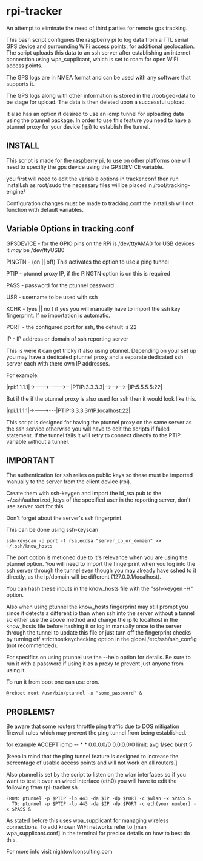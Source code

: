 # rpi-tracker

An attempt to eliminate the need of third parties for remote gps tracking.

This bash script configures the raspberry pi to log data from a
TTL serial GPS device and surrounding WiFi access points, 
for additional geolocation. The script uploads this data to an ssh 
server after establishing an internet connection using wpa_supplicant, 
which is set to roam for open WiFi access points.

The GPS logs are in NMEA format and can be used with any software 
that supports it.

The GPS logs along with other information is stored in the 
/root/geo-data to be stage for upload. The data is then deleted 
upon a successful upload.

It also has an option if desired to use an icmp tunnel for uploading data 
using the ptunnel package. In order to use this feature you need to have 
a ptunnel proxy for your device (rpi) to establish the tunnel.

## INSTALL
This script is made for the raspberry pi, to use on other platforms
one will need to specifiy the gps device using the GPSDEVICE variable. 
  
you first will need to edit the variable options in tracker.conf
then run install.sh as root/sudo the necessary files will be
placed in /root/tracking-engine/ 

Configuration changes must be made to tracking.conf the install.sh
will not function with default variables.

## Variable Options in tracking.conf   

GPSDEVICE - for the GPIO pins on the RPi is /dev/ttyAMA0
for USB devices it *may* be /dev/ttyUSB0

PINGTN - (on || off)  This activates the option to use a ping tunnel

PTIP - ptunnel proxy IP, if the PINGTN option is on this is required 

PASS - password for the ptunnel password

USR - username to be used with ssh

KCHK - (yes || no ) if yes you will manually have to import the ssh key fingerprint. If no importation is automatic.

PORT - the configured port for ssh, the default is 22

IP - IP address or domain of ssh reporting server

This is were it can get tricky if also using ptunnel. Depending on 
your set up you may have a dedicated ptunnel proxy and a separate 
dedicated ssh server each with there own IP addresses. 
 
 For example: 

 |rpi:1.1.1.1|->--->---->--|PTIP:3.3.3.3|-->-->-->-|IP:5.5.5.5:22| 


But if the if the ptunnel proxy is also used for ssh then 
it would look like this.

 |rpi.1.1.1.1|->--->---|PTIP:3.3.3.3//IP:localhost:22| 

This script is designed for having the ptunnel proxy on the same 
server as the ssh service otherwise you will have to edit the 
scripts if failed statement. If the tunnel fails it will 
retry to connect directly to the PTIP variable without a tunnel. 
 

## IMPORTANT

The authentication for ssh relies on public keys so these must be 
imported manually to the server from the client device (rpi).

Create them with ssh-keygen and import the id_rsa.pub to 
the ~/.ssh/authorized_keys of the specified user in the 
reporting server, don't use server root for this.

Don't forget about the server's ssh fingerprint.

This can be done using ssh-keyscan

```
ssh-keyscan -p port -t rsa,ecdsa "server_ip_or_domain" >> ~/.ssh/know_hosts
```

The port option is metioned due to it's relevance when you are using the
ptunnel option. You will need to import the fingerprint when you
log into the ssh server through the tunnel even though you may
already have sshed to it directly, as the ip/domain will be different 
(127.0.0.1/localhost). 

You can hash these inputs in the know_hosts file with 
the "ssh-keygen -H" option. 

Also when using ptunnel the know_hosts fingerprint may still prompt 
you since it detects a different ip than when ssh into the server
without a tunnel so either use the above method and change the ip 
to localhost in the know_hosts file before hashing it or log in manually 
once to the server through the tunnel to update this file or just turn 
off the fingerprint checks by turning off stricthostkeychecking option 
in the global /etc/ssh/ssh_config (not recommended).


For specifics on using ptunnel use the --help option for details. 
Be sure to run it with a password if using it as a proxy to prevent 
just anyone from using it.

To run it from boot one can use cron.

```
@reboot root /usr/bin/ptunnel -x "some_password" &
```

## PROBLEMS?
Be aware that some routers throttle ping traffic due to DOS mitigation 
firewall rules which may prevent the ping tunnel from being established.

for example
ACCEPT   icmp  --  *   *   0.0.0.0/0   0.0.0.0/0   limit: avg 1/sec burst 5 

[keep in mind that the ping tunnel feature is designed to increase the 
percentage of usable access points and will not work on all routers.]

Also ptunnel is set by the script to listen on the wlan interfaces so if 
you want to test it over an wired interface (eth0) you will have to 
edit the following from rpi-tracker.sh.

```
FROM: ptunnel -p $PTIP -lp 443 -da $IP -dp $PORT -c $wlan -x $PASS &
  TO: ptunnel -p $PTIP -lp 443 -da $IP -dp $PORT -c eth(your number) -x $PASS &   
```
As stated before this uses wpa_supplicant for managing wireless 
connections. To add known WiFi networks refer to [man wpa_supplicant.conf] 
in the terminal for precise details on how to best do this.

For more info visit nightowlconsulting.com
